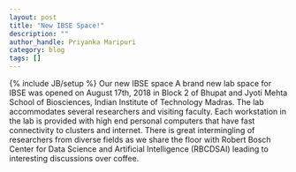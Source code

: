 ```yaml
---
layout: post
title: "New IBSE Space!"
description: ""
author_handle: Priyanka Maripuri
category: blog
tags: []
---
```

{% include JB/setup %}
Our new IBSE space
A brand new lab space for IBSE was opened on August 17th, 2018 in Block 2 of Bhupat and Jyoti Mehta School of Biosciences, Indian Institute of Technology Madras. The lab accommodates several researchers and visiting faculty. Each workstation in the lab is provided with high end personal computers that have fast connectivity to clusters and internet. There is great intermingling of researchers from diverse fields as we share the floor with Robert Bosch Center for Data Science and Artificial Intelligence (RBCDSAI) leading to interesting discussions over coffee.  
